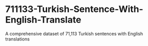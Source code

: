 # 711133-Turkish-Sentence-With-English-Translate
A comprehensive dataset of 71,113 Turkish sentences with English translations
